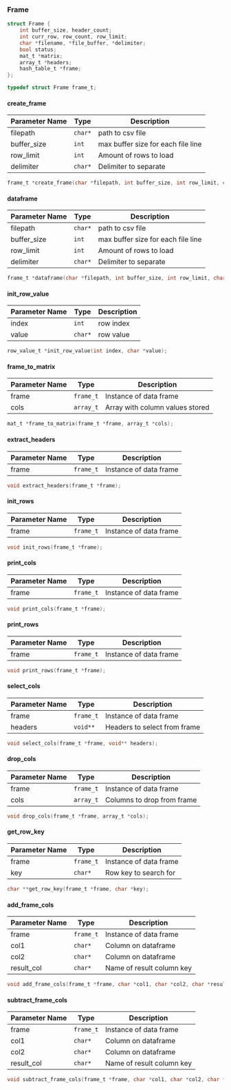 
### Frame 

```c
struct Frame {
	int buffer_size, header_count; 
	int curr_row, row_count, row_limit; 
	char *filename, *file_buffer, *delimiter; 
	bool status;
	mat_t *matrix;    
	array_t *headers; 
    hash_table_t *frame;
};

typedef struct Frame frame_t; 
```


#### create_frame

|Parameter Name|Type| Description|
|--------------|-----|------------|
|filepath|`char*`|path to csv file|
|buffer_size|`int`|max buffer size for each file line|
|row_limit|`int`|Amount of rows to load|
|delimiter|`char*`|Delimiter to separate|

```c
frame_t *create_frame(char *filepath, int buffer_size, int row_limit, char *delimiter);
```


#### dataframe

|Parameter Name|Type| Description|
|--------------|-----|------------|
|filepath|`char*`|path to csv file|
|buffer_size|`int`|max buffer size for each file line|
|row_limit|`int`|Amount of rows to load|
|delimiter|`char*`|Delimiter to separate|

```c
frame_t *dataframe(char *filepath, int buffer_size, int row_limit, char *delimiter);  
```


#### init_row_value

|Parameter Name|Type| Description|
|--------------|-----|------------|
|index|`int`|row index|
|value|`char*`|row value|

```c
row_value_t *init_row_value(int index, char *value); 
```

#### frame_to_matrix

|Parameter Name|Type| Description|
|--------------|-----|------------|
|frame|`frame_t`|Instance of data frame|
|cols|`array_t`|Array with column values stored|

```c
mat_t *frame_to_matrix(frame_t *frame, array_t *cols); 
```


#### extract_headers

|Parameter Name|Type| Description|
|--------------|-----|------------|
|frame|`frame_t`|Instance of data frame|

```c
void extract_headers(frame_t *frame);
```


#### init_rows

|Parameter Name|Type| Description|
|--------------|-----|------------|
|frame|`frame_t`|Instance of data frame|

```c
void init_rows(frame_t *frame); 
```


#### print_cols 

|Parameter Name|Type| Description|
|--------------|-----|------------|
|frame|`frame_t`|Instance of data frame|

```c
void print_cols(frame_t *frame); 
```


#### print_rows 

|Parameter Name|Type| Description|
|--------------|-----|------------|
|frame|`frame_t`|Instance of data frame|

```c
void print_rows(frame_t *frame);
```


#### select_cols 

|Parameter Name|Type| Description|
|--------------|-----|------------|
|frame|`frame_t`|Instance of data frame|
|headers|`void**`|Headers to select from frame|

```c
void select_cols(frame_t *frame, void** headers); 
```


#### drop_cols 

|Parameter Name|Type| Description|
|--------------|-----|------------|
|frame|`frame_t`|Instance of data frame|
|cols|`array_t`|Columns to drop from frame|

```c
void drop_cols(frame_t *frame, array_t *cols); 
```


#### get_row_key 

|Parameter Name|Type| Description|
|--------------|-----|------------|
|frame|`frame_t`|Instance of data frame|
|key|`char*`|Row key to search for|

```c
char **get_row_key(frame_t *frame, char *key); 
```


#### add_frame_cols 

|Parameter Name|Type| Description|
|--------------|-----|------------|
|frame|`frame_t`|Instance of data frame|
|col1|`char*`|Column on dataframe|
|col2|`char*`|Column on dataframe|
|result_col|`char*`|Name of result column key|

```c
void add_frame_cols(frame_t *frame, char *col1, char *col2, char *result_col); 
```

#### subtract_frame_cols 

|Parameter Name|Type| Description|
|--------------|-----|------------|
|frame|`frame_t`|Instance of data frame|
|col1|`char*`|Column on dataframe|
|col2|`char*`|Column on dataframe|
|result_col|`char*`|Name of result column key|

```c
void subtract_frame_cols(frame_t *frame, char *col1, char *col2, char *result_col); 
```